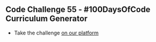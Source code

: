 ## Code Challenge 55 - #100DaysOfCode Curriculum Generator

* Take the challenge [on our platform](https://codechalleng.es/challenges/55) 
